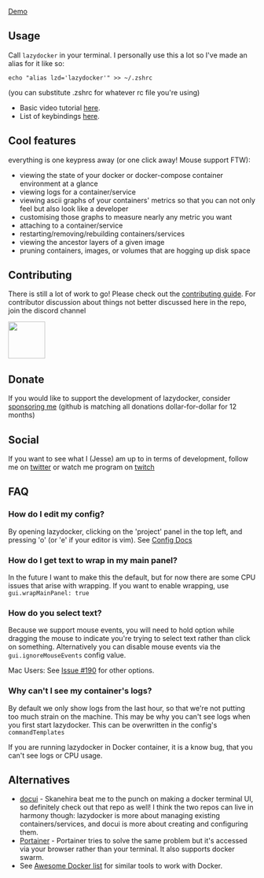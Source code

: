 [Demo](https://youtu.be/NICqQPxwJWw)


## Usage

Call `lazydocker` in your terminal. I personally use this a lot so I've made an alias for it like so:

```
echo "alias lzd='lazydocker'" >> ~/.zshrc
```

(you can substitute .zshrc for whatever rc file you're using)

- Basic video tutorial [here](https://youtu.be/NICqQPxwJWw).
- List of keybindings
  [here](/docs/keybindings).

## Cool features

everything is one keypress away (or one click away! Mouse support FTW):

- viewing the state of your docker or docker-compose container environment at a glance
- viewing logs for a container/service
- viewing ascii graphs of your containers' metrics so that you can not only feel but also look like a developer
- customising those graphs to measure nearly any metric you want
- attaching to a container/service
- restarting/removing/rebuilding containers/services
- viewing the ancestor layers of a given image
- pruning containers, images, or volumes that are hogging up disk space

## Contributing

There is still a lot of work to go! Please check out the [contributing guide](CONTRIBUTING.md).
For contributor discussion about things not better discussed here in the repo, join the discord channel

<a href="https://discord.gg/ehwFt2t4wt"><img src='/docs/resources/discord.png' width='75'></a>

## Donate

If you would like to support the development of lazydocker, consider [sponsoring me](https://github.com/sponsors/jesseduffield) (github is matching all donations dollar-for-dollar for 12 months)

## Social

If you want to see what I (Jesse) am up to in terms of development, follow me on
[twitter](https://twitter.com/DuffieldJesse) or watch me program on
[twitch](https://www.twitch.tv/jesseduffield)

## FAQ

### How do I edit my config?

By opening lazydocker, clicking on the 'project' panel in the top left, and pressing 'o' (or 'e' if your editor is vim). See [Config Docs](/docs/Config.md)

### How do I get text to wrap in my main panel?

In the future I want to make this the default, but for now there are some CPU issues that arise with wrapping. If you want to enable wrapping, use `gui.wrapMainPanel: true`

### How do you select text?

Because we support mouse events, you will need to hold option while dragging the mouse to indicate you're trying to select text rather than click on something. Alternatively you can disable mouse events via the `gui.ignoreMouseEvents` config value.

Mac Users: See [Issue #190](https://github.com/jesseduffield/lazydocker/issues/190) for other options.

### Why can't I see my container's logs?

By default we only show logs from the last hour, so that we're not putting too much strain on the machine. This may be why you can't see logs when you first start lazydocker. This can be overwritten in the config's `commandTemplates`

If you are running lazydocker in Docker container, it is a know bug, that you can't see logs or CPU usage.

## Alternatives

- [docui](https://github.com/skanehira/docui) - Skanehira beat me to the punch on making a docker terminal UI, so definitely check out that repo as well! I think the two repos can live in harmony though: lazydocker is more about managing existing containers/services, and docui is more about creating and configuring them.
- [Portainer](https://github.com/portainer/portainer) - Portainer tries to solve the same problem but it's accessed via your browser rather than your terminal. It also supports docker swarm.
- See [Awesome Docker list](https://github.com/veggiemonk/awesome-docker/blob/master/README.md#terminal) for similar tools to work with Docker.

